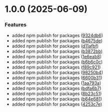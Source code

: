 # 1.0.0 (2025-06-09)


### Features

* added npm publish for packages ([9324db6](https://github.com/vannatta-software/ts-utils/commit/9324db676fa5d81d654e684bccb5a3fa2a3aac3c))
* added npm publish for packages ([b4675de](https://github.com/vannatta-software/ts-utils/commit/b4675de063549ccbf30e88cec97d65c05ee64b37))
* added npm publish for packages ([d11afbf](https://github.com/vannatta-software/ts-utils/commit/d11afbfedb8c7d7dea676f15bad51617fb1e0866))
* added npm publish for packages ([b3872bb](https://github.com/vannatta-software/ts-utils/commit/b3872bbafcfbc1d728c097f898a400752bcc47a5))
* added npm publish for packages ([1e6eab8](https://github.com/vannatta-software/ts-utils/commit/1e6eab8d9d73c01e7bcac6ae0c26c5a737af5427))
* added npm publish for packages ([b6b6c0c](https://github.com/vannatta-software/ts-utils/commit/b6b6c0c9b745db092b7dca0600a49f8137694002))
* added npm publish for packages ([f89c921](https://github.com/vannatta-software/ts-utils/commit/f89c9215561ddca72a4024f16163425817aa2c09))
* added npm publish for packages ([98250b4](https://github.com/vannatta-software/ts-utils/commit/98250b4aaf833489bd4ebc2e6bd6bb04d479f436))
* added npm publish for packages ([6600b31](https://github.com/vannatta-software/ts-utils/commit/6600b31d90846a05a1b786f2ed181d32ddeaabf7))
* added npm publish for packages ([1aa793a](https://github.com/vannatta-software/ts-utils/commit/1aa793a27b2bf2f9502aefb02344a66fb37cae61))
* added npm publish for packages ([bdfa6b7](https://github.com/vannatta-software/ts-utils/commit/bdfa6b7302ca2882fe89c3492177b568631591aa))
* added npm publish for packages ([8b23c51](https://github.com/vannatta-software/ts-utils/commit/8b23c515af661b62b077578db4c3b975f8a7c29b))
* added npm publish for packages ([b64e681](https://github.com/vannatta-software/ts-utils/commit/b64e6816a9dc4d5f4c3d66a96f191a06dc3a9ea2))
* added npm publish for packages ([4253c7e](https://github.com/vannatta-software/ts-utils/commit/4253c7e00e0eca9556b70496a19119c972b2cf88))
